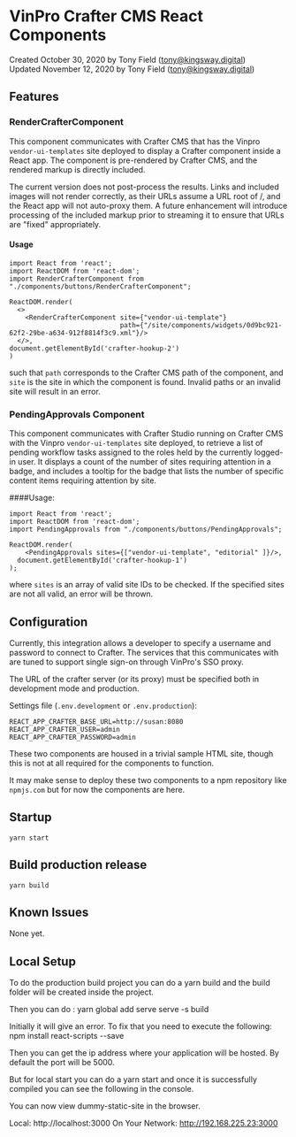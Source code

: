# VinPro Crafter CMS React Components

Created October 30, 2020 by Tony Field (tony@kingsway.digital)  
Updated November 12, 2020 by Tony Field (tony@kingsway.digital)

## Features
### RenderCrafterComponent

This component communicates with Crafter CMS that has the Vinpro `vendor-ui-templates` site deployed to display a
Crafter component inside a React app.  The component is pre-rendered
by Crafter CMS, and the rendered markup is directly included.

The current version does not post-process the results.  Links and included
images will not render correctly, as their URLs assume a URL root of /, 
and the React app will not auto-proxy them.  A future enhancement
will introduce processing of the included markup prior to streaming it to
ensure that URLs are "fixed" appropriately.

#### Usage
```
import React from 'react';
import ReactDOM from 'react-dom';
import RenderCrafterComponent from "./components/buttons/RenderCrafterComponent";

ReactDOM.render(
  <>
    <RenderCrafterComponent site={"vendor-ui-template"}
                            path={"/site/components/widgets/0d9bc921-62f2-29be-a634-912f8814f3c9.xml"}/>
  </>,
document.getElementById('crafter-hookup-2')
)
```

such that `path` corresponds to the Crafter CMS path of the component, and `site` is the site in which the component
is found.  Invalid paths or an invalid site will result in an error.

### PendingApprovals Component

This component communicates with Crafter Studio running on Crafter CMS with the 
Vinpro `vendor-ui-templates` site deployed, to retrieve a list of
pending workflow tasks assigned to the roles held by the currently
logged-in user.  It displays a count of the number of sites
requiring attention in a badge, and includes a tooltip for the
badge that lists the number of specific content items requiring
attention by site.

####Usage:

```
import React from 'react';
import ReactDOM from 'react-dom';
import PendingApprovals from "./components/buttons/PendingApprovals";

ReactDOM.render(
    <PendingApprovals sites={["vendor-ui-template", "editorial" ]}/>,
  document.getElementById('crafter-hookup-1')
);
```

where `sites` is an array of valid site IDs to be checked.  If the
specified sites are not all valid, an error will be thrown.

## Configuration

Currently, this integration allows a developer to specify a username and password
to connect to Crafter.  The services that this communicates with
are tuned to support single sign-on through VinPro's SSO proxy.

The URL of the crafter server (or its proxy) must be specified both 
in development mode and production.

Settings file (`.env.development` or `.env.production`):

```
REACT_APP_CRAFTER_BASE_URL=http://susan:8080
REACT_APP_CRAFTER_USER=admin
REACT_APP_CRAFTER_PASSWORD=admin
```

These two components are housed in a trivial sample HTML site,
though this is not at all required for the components
to function.

It may make sense to deploy these two components to a npm repository
like `npmjs.com` but for now the components are here.

## Startup
`yarn start`

## Build production release
`yarn build`

## Known Issues
None yet.

## Local Setup
To do the production build project you can do a yarn build and the build folder will be created inside the project. 

Then you can do :  yarn global add serve
				   serve -s build

Initially it will give an error. To fix that you need to execute the following:
npm install react-scripts --save

Then you can get the ip address where your application will be hosted. By default the port will be 5000.

But for local start you can do a yarn start and once it is successfully compiled you can see the following in the console.

You can now view dummy-static-site in the browser.

  Local:            http://localhost:3000
  On Your Network:  http://192.168.225.23:3000